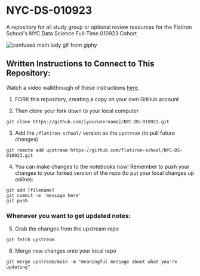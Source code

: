 # NYC-DS-010923

A repository for all study group or optional review resources for the Flatiron School's NYC Data Science Full-Time 010923 Cohort

![confused math lady gif from giphy](https://media.giphy.com/media/WRQBXSCnEFJIuxktnw/giphy.gif)


## Written Instructions to Connect to This Repository:

Watch a video walkthrough of these instructions [here](https://youtu.be/Vyb5_hao9QA).

1. FORK this repository, creating a copy on your own GitHub account

2. Then clone your fork down to your local computer
```
git clone https://github.com/[yourusername]/NYC-DS-010923.git
```

3. Add the `/flatiron-school/` version as the `upstream` (to pull future changes)
```
git remote add upstream https://github.com/flatiron-school/NYC-DS-010923.git
```

4. You can make changes to the notebooks now! Remember to push your changes to your forked version of the repo (to put your local changes up online):
```
git add [filename]
git commit -m 'message here'
git push
```

### Whenever you want to get updated notes:

5. Grab the changes from the upstream repo
```
git fetch upstream
```

6. Merge new changes onto your local repo
```
git merge upstream/main -m "meaningful message about what you're updating"
```
